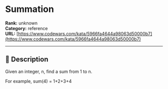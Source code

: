 # Summation

**Rank:** unknown  
**Category:** reference  
**URL:** [https://www.codewars.com/kata/5966fa4644a98063d50000b7](https://www.codewars.com/kata/5966fa4644a98063d50000b7)

---

## 📝 Description

Given an integer, n, find a sum from 1 to n.

For example, sum(4) = 1+2+3+4
